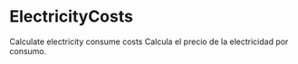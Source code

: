 # ElectricityCosts
Calculate electricity consume costs
Calcula el precio de la electricidad por consumo.
